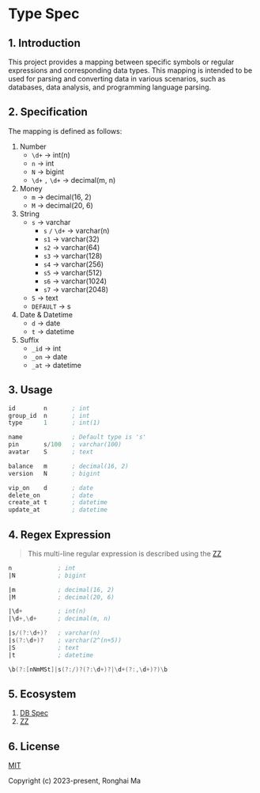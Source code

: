 # Type Spec

## 1. Introduction

This project provides a mapping between specific symbols or regular expressions and corresponding data types. This mapping is intended to be used for parsing and converting data in various scenarios, such as databases, data analysis, and programming language parsing.

## 2. Specification

The mapping is defined as follows:

1. Number
    - `\d+` -> int(n)
    - `n` -> int
    - `N` -> bigint
    - `\d+` `,` `\d+` -> decimal(m, n)
2. Money
    - `m` -> decimal(16, 2)
    - `M` -> decimal(20, 6)
3. String
    - `s` -> varchar
        - `s` `/` `\d+` -> varchar(n)
        - `s1` -> varchar(32)
        - `s2` -> varchar(64)
        - `s3` -> varchar(128)
        - `s4` -> varchar(256)
        - `s5` -> varchar(512)
        - `s6` -> varchar(1024)
        - `s7` -> varchar(2048)
    - `S` -> text
    - `DEFAULT` -> s
4. Date & Datetime
    - `d` -> date
    - `t` -> datetime
5. Suffix
    - `_id` -> int
    - `_on` -> date
    - `_at` -> datetime

## 3. Usage

```asm
id        n       ; int
group_id  n       ; int
type      1       ; int(1)

name              ; Default type is 's'
pin       s/100   ; varchar(100)
avatar    S       ; text

balance   m       ; decimal(16, 2)
version   N       ; bigint

vip_on    d       ; date
delete_on         ; date
create_at t       ; datetime
update_at         ; datetime

```

## 4. Regex Expression

> This multi-line regular expression is described using the [ZZ](https://github.com/maronghai/zz)

```asm
n             ; int
|N            ; bigint

|m            ; decimal(16, 2)
|M            ; decimal(20, 6)

|\d+          ; int(n)
|\d+,\d+      ; decimal(m, n)

|s/(?:\d+)?   ; varchar(n)
|s(?:\d+)?    ; varchar(2^(n+5))
|S            ; text
|t            ; datetime
```

```asm
\b(?:[nNmMSt]|s(?:/)?(?:\d+)?|\d+(?:,\d+)?)\b
```

## 5. Ecosystem

1. [DB Spec](https://github.com/maronghai/dbspec)
2. [ZZ](https://github.com/maronghai/zz)

## 6. License

[MIT](https://opensource.org/licenses/MIT)

Copyright (c) 2023-present, Ronghai Ma

